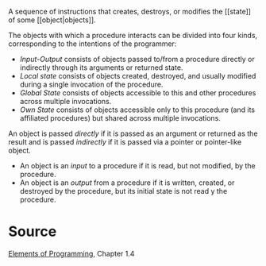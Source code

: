 A sequence of instructions that creates, destroys, or modifies the [[state]] of some [[object|objects]]. 

The objects with which a procedure interacts can be divided into four kinds, corresponding to the intentions of the programmer:

- _Input-Output_ consists of objects passed to/from a procedure directly or indirectly through its arguments or returned state. 
- _Local state_ consists of objects created, destroyed, and usually modified during a single invocation of the procedure.
- _Global State_ consists of objects accessible to this and other procedures across multiple invocations.
- _Own State_ consists of objects accessible only to this procedure (and its affiliated procedures) but shared across multiple invocations.

An object is passed _directly_ if it is passed as an argument or returned as the result and is passed _indirectly_ if it is passed via a pointer or pointer-like object. 

- An object is an _input_ to a procedure if it is read, but not modified, by the procedure. 
- An object is an _output_ from a procedure if it is written, created, or destroyed by the procedure, but its initial state is not read y the procedure.

# Source

[Elements of Programming](http://elementsofprogramming.com/eop.pdf), Chapter 1.4